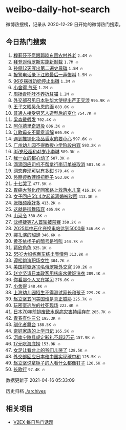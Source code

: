 # weibo-daily-hot-search

微博热搜榜，记录从 2020-12-29 日开始的微博热门搜索。

## 今日热门搜索

<!-- BEGIN -->

1. [程莉莎不愿跟郭晓东回农村养老](https://s.weibo.com/weibo?q=%23%E7%A8%8B%E8%8E%89%E8%8E%8E%E4%B8%8D%E6%84%BF%E8%B7%9F%E9%83%AD%E6%99%93%E4%B8%9C%E5%9B%9E%E5%86%9C%E6%9D%91%E5%85%BB%E8%80%81%23&Refer=top) `2.4M 🔥`
1. [拜登对俄罗斯实施新制裁](https://s.weibo.com/weibo?q=%23%E6%8B%9C%E7%99%BB%E5%AF%B9%E4%BF%84%E7%BD%97%E6%96%AF%E5%AE%9E%E6%96%BD%E6%96%B0%E5%88%B6%E8%A3%81%23&Refer=top) `1.7M 🔥`
1. [孙俪12天写出第二遍史晨碑](https://s.weibo.com/weibo?q=%23%E5%AD%99%E4%BF%AA12%E5%A4%A9%E5%86%99%E5%87%BA%E7%AC%AC%E4%BA%8C%E9%81%8D%E5%8F%B2%E6%99%A8%E7%A2%91%23&Refer=top) `1.5M 🔥`
1. [报警电话录下江歌最后一声惨叫](https://s.weibo.com/weibo?q=%23%E6%8A%A5%E8%AD%A6%E7%94%B5%E8%AF%9D%E5%BD%95%E4%B8%8B%E6%B1%9F%E6%AD%8C%E6%9C%80%E5%90%8E%E4%B8%80%E5%A3%B0%E6%83%A8%E5%8F%AB%23&Refer=top) `1.5M 🔥`
1. [96岁摆摊奶奶停止出摊](https://s.weibo.com/weibo?q=%2396%E5%B2%81%E6%91%86%E6%91%8A%E5%A5%B6%E5%A5%B6%E5%81%9C%E6%AD%A2%E5%87%BA%E6%91%8A%23&Refer=top) `1.3M 🔥`
1. [小舍得 气死](https://s.weibo.com/weibo?q=%E5%B0%8F%E8%88%8D%E5%BE%97%20%E6%B0%94%E6%AD%BB&Refer=top) `1.2M 🔥`
1. [周扬青呼吁不养折耳猫](https://s.weibo.com/weibo?q=%23%E5%91%A8%E6%89%AC%E9%9D%92%E5%91%BC%E5%90%81%E4%B8%8D%E5%85%BB%E6%8A%98%E8%80%B3%E7%8C%AB%23&Refer=top) `1.2M 🔥`
1. [外交部召见日本驻华大使提出严正交涉](https://s.weibo.com/weibo?q=%23%E5%A4%96%E4%BA%A4%E9%83%A8%E5%8F%AC%E8%A7%81%E6%97%A5%E6%9C%AC%E9%A9%BB%E5%8D%8E%E5%A4%A7%E4%BD%BF%E6%8F%90%E5%87%BA%E4%B8%A5%E6%AD%A3%E4%BA%A4%E6%B6%89%23&Refer=top) `996.9K 🔥`
1. [王子文晒吴永恩的画](https://s.weibo.com/weibo?q=%23%E7%8E%8B%E5%AD%90%E6%96%87%E6%99%92%E5%90%B4%E6%B0%B8%E6%81%A9%E7%9A%84%E7%94%BB%23&Refer=top) `883.0K 🔥`
1. [普通人接受男艺人造型后的变化](https://s.weibo.com/weibo?q=%23%E6%99%AE%E9%80%9A%E4%BA%BA%E6%8E%A5%E5%8F%97%E7%94%B7%E8%89%BA%E4%BA%BA%E9%80%A0%E5%9E%8B%E5%90%8E%E7%9A%84%E5%8F%98%E5%8C%96%23&Refer=top) `754.7K 🔥`
1. [梁森戴假发](https://s.weibo.com/weibo?q=%23%E6%A2%81%E6%A3%AE%E6%88%B4%E5%81%87%E5%8F%91%23&Refer=top) `702.4K 🔥`
1. [阿尔德里奇退役](https://s.weibo.com/weibo?q=%E9%98%BF%E5%B0%94%E5%BE%B7%E9%87%8C%E5%A5%87%E9%80%80%E5%BD%B9&Refer=top) `606.3K 🔥`
1. [江歌母亲不同意调解](https://s.weibo.com/weibo?q=%23%E6%B1%9F%E6%AD%8C%E6%AF%8D%E4%BA%B2%E4%B8%8D%E5%90%8C%E6%84%8F%E8%B0%83%E8%A7%A3%23&Refer=top) `605.9K 🔥`
1. [遇到推销化妆品香水的要小心](https://s.weibo.com/weibo?q=%23%E9%81%87%E5%88%B0%E6%8E%A8%E9%94%80%E5%8C%96%E5%A6%86%E5%93%81%E9%A6%99%E6%B0%B4%E7%9A%84%E8%A6%81%E5%B0%8F%E5%BF%83%23&Refer=top) `597.6K 🔥`
1. [广州幼儿园不得教授小学阶段内容](https://s.weibo.com/weibo?q=%23%E5%B9%BF%E5%B7%9E%E5%B9%BC%E5%84%BF%E5%9B%AD%E4%B8%8D%E5%BE%97%E6%95%99%E6%8E%88%E5%B0%8F%E5%AD%A6%E9%98%B6%E6%AE%B5%E5%86%85%E5%AE%B9%23&Refer=top) `593.2K 🔥`
1. [35岁经超和41岁小李琳](https://s.weibo.com/weibo?q=%2335%E5%B2%81%E7%BB%8F%E8%B6%85%E5%92%8C41%E5%B2%81%E5%B0%8F%E6%9D%8E%E7%90%B3%23&Refer=top) `589.3K 🔥`
1. [我一女的都心动了](https://s.weibo.com/weibo?q=%23%E6%88%91%E4%B8%80%E5%A5%B3%E7%9A%84%E9%83%BD%E5%BF%83%E5%8A%A8%E4%BA%86%23&Refer=top) `587.3K 🔥`
1. [滴滴回应司机不帮拿行李订单被取消](https://s.weibo.com/weibo?q=%23%E6%BB%B4%E6%BB%B4%E5%9B%9E%E5%BA%94%E5%8F%B8%E6%9C%BA%E4%B8%8D%E5%B8%AE%E6%8B%BF%E8%A1%8C%E6%9D%8E%E8%AE%A2%E5%8D%95%E8%A2%AB%E5%8F%96%E6%B6%88%23&Refer=top) `581.5K 🔥`
1. [网恋奔现可以有多甜](https://s.weibo.com/weibo?q=%E7%BD%91%E6%81%8B%E5%A5%94%E7%8E%B0%E5%8F%AF%E4%BB%A5%E6%9C%89%E5%A4%9A%E7%94%9C&Refer=top) `579.4K 🔥`
1. [佟丽娅教薇娅扭脖子](https://s.weibo.com/weibo?q=%23%E4%BD%9F%E4%B8%BD%E5%A8%85%E6%95%99%E8%96%87%E5%A8%85%E6%89%AD%E8%84%96%E5%AD%90%23&Refer=top) `563.0K 🔥`
1. [十七哭了](https://s.weibo.com/weibo?q=%23%E5%8D%81%E4%B8%83%E5%93%AD%E4%BA%86%23&Refer=top) `477.5K 🔥`
1. [胃癌大爷化疗回家路上救落水儿童](https://s.weibo.com/weibo?q=%E8%83%83%E7%99%8C%E5%A4%A7%E7%88%B7%E5%8C%96%E7%96%97%E5%9B%9E%E5%AE%B6%E8%B7%AF%E4%B8%8A%E6%95%91%E8%90%BD%E6%B0%B4%E5%84%BF%E7%AB%A5&Refer=top) `416.1K 🔥`
1. [女子回应5年4次起诉离婚被驳回](https://s.weibo.com/weibo?q=%23%E5%A5%B3%E5%AD%90%E5%9B%9E%E5%BA%945%E5%B9%B44%E6%AC%A1%E8%B5%B7%E8%AF%89%E7%A6%BB%E5%A9%9A%E8%A2%AB%E9%A9%B3%E5%9B%9E%23&Refer=top) `413.3K 🔥`
1. [张根硕瘦好多](https://s.weibo.com/weibo?q=%23%E5%BC%A0%E6%A0%B9%E7%A1%95%E7%98%A6%E5%A5%BD%E5%A4%9A%23&Refer=top) `413.2K 🔥`
1. [这就是街舞阵容](https://s.weibo.com/weibo?q=%23%E8%BF%99%E5%B0%B1%E6%98%AF%E8%A1%97%E8%88%9E%E9%98%B5%E5%AE%B9%23&Refer=top) `405.9K 🔥`
1. [山河令](https://s.weibo.com/weibo?q=%E5%B1%B1%E6%B2%B3%E4%BB%A4&Refer=top) `380.8K 🔥`
1. [沈梓捷等7人首轮被禁赛](https://s.weibo.com/weibo?q=%E6%B2%88%E6%A2%93%E6%8D%B7%E7%AD%897%E4%BA%BA%E9%A6%96%E8%BD%AE%E8%A2%AB%E7%A6%81%E8%B5%9B&Refer=top) `350.2K 🔥`
1. [2025年中石化充换电站达到5000座](https://s.weibo.com/weibo?q=%232025%E5%B9%B4%E4%B8%AD%E7%9F%B3%E5%8C%96%E5%85%85%E6%8D%A2%E7%94%B5%E7%AB%99%E8%BE%BE%E5%88%B05000%E5%BA%A7%23&Refer=top) `346.6K 🔥`
1. [娜扎演的貂蝉](https://s.weibo.com/weibo?q=%23%E5%A8%9C%E6%89%8E%E6%BC%94%E7%9A%84%E8%B2%82%E8%9D%89%23&Refer=top) `346.6K 🔥`
1. [黄圣依杨子的暗号是狗叫](https://s.weibo.com/weibo?q=%23%E9%BB%84%E5%9C%A3%E4%BE%9D%E6%9D%A8%E5%AD%90%E7%9A%84%E6%9A%97%E5%8F%B7%E6%98%AF%E7%8B%97%E5%8F%AB%23&Refer=top) `344.7K 🔥`
1. [蒋欣角色](https://s.weibo.com/weibo?q=%E8%92%8B%E6%AC%A3%E8%A7%92%E8%89%B2&Refer=top) `325.1K 🔥`
1. [55岁大妈练倒车练出表情包](https://s.weibo.com/weibo?q=%2355%E5%B2%81%E5%A4%A7%E5%A6%88%E7%BB%83%E5%80%92%E8%BD%A6%E7%BB%83%E5%87%BA%E8%A1%A8%E6%83%85%E5%8C%85%23&Refer=top) `313.8K 🔥`
1. [谭松韵演职场女性](https://s.weibo.com/weibo?q=%E8%B0%AD%E6%9D%BE%E9%9F%B5%E6%BC%94%E8%81%8C%E5%9C%BA%E5%A5%B3%E6%80%A7&Refer=top) `304.7K 🔥`
1. [美国将驱逐10名俄罗斯外交官](https://s.weibo.com/weibo?q=%23%E7%BE%8E%E5%9B%BD%E5%B0%86%E9%A9%B1%E9%80%9010%E5%90%8D%E4%BF%84%E7%BD%97%E6%96%AF%E5%A4%96%E4%BA%A4%E5%AE%98%23&Refer=top) `290.2K 🔥`
1. [赵立坚请日本政客用核废水做饭洗衣](https://s.weibo.com/weibo?q=%23%E8%B5%B5%E7%AB%8B%E5%9D%9A%E8%AF%B7%E6%97%A5%E6%9C%AC%E6%94%BF%E5%AE%A2%E7%94%A8%E6%A0%B8%E5%BA%9F%E6%B0%B4%E5%81%9A%E9%A5%AD%E6%B4%97%E8%A1%A3%23&Refer=top) `289.4K 🔥`
1. [你看那个人又在学习](https://s.weibo.com/weibo?q=%23%E4%BD%A0%E7%9C%8B%E9%82%A3%E4%B8%AA%E4%BA%BA%E5%8F%88%E5%9C%A8%E5%AD%A6%E4%B9%A0%23&Refer=top) `276.0K 🔥`
1. [小舍得](https://s.weibo.com/weibo?q=%E5%B0%8F%E8%88%8D%E5%BE%97&Refer=top) `248.4K 🔥`
1. [上海幼儿园招生不得测试家长和孩子](https://s.weibo.com/weibo?q=%23%E4%B8%8A%E6%B5%B7%E5%B9%BC%E5%84%BF%E5%9B%AD%E6%8B%9B%E7%94%9F%E4%B8%8D%E5%BE%97%E6%B5%8B%E8%AF%95%E5%AE%B6%E9%95%BF%E5%92%8C%E5%AD%A9%E5%AD%90%23&Refer=top) `229.2K 🔥`
1. [赵立坚五问美国谁是真正威胁](https://s.weibo.com/weibo?q=%23%E8%B5%B5%E7%AB%8B%E5%9D%9A%E4%BA%94%E9%97%AE%E7%BE%8E%E5%9B%BD%E8%B0%81%E6%98%AF%E7%9C%9F%E6%AD%A3%E5%A8%81%E8%83%81%23&Refer=top) `225.7K 🔥`
1. [玩密室逃脱的社死现场](https://s.weibo.com/weibo?q=%23%E7%8E%A9%E5%AF%86%E5%AE%A4%E9%80%83%E8%84%B1%E7%9A%84%E7%A4%BE%E6%AD%BB%E7%8E%B0%E5%9C%BA%23&Refer=top) `223.4K 🔥`
1. [日本70年前排废致水俣病灾害持续存在](https://s.weibo.com/weibo?q=%23%E6%97%A5%E6%9C%AC70%E5%B9%B4%E5%89%8D%E6%8E%92%E5%BA%9F%E8%87%B4%E6%B0%B4%E4%BF%A3%E7%97%85%E7%81%BE%E5%AE%B3%E6%8C%81%E7%BB%AD%E5%AD%98%E5%9C%A8%23&Refer=top) `205.7K 🔥`
1. [青春有你三公](https://s.weibo.com/weibo?q=%E9%9D%92%E6%98%A5%E6%9C%89%E4%BD%A0%E4%B8%89%E5%85%AC&Refer=top) `195.3K 🔥`
1. [驯化者舞台](https://s.weibo.com/weibo?q=%E9%A9%AF%E5%8C%96%E8%80%85%E8%88%9E%E5%8F%B0&Refer=top) `188.5K 🔥`
1. [奈娃家族的上学日记](https://s.weibo.com/weibo?q=%E5%A5%88%E5%A8%83%E5%AE%B6%E6%97%8F%E7%9A%84%E4%B8%8A%E5%AD%A6%E6%97%A5%E8%AE%B0&Refer=top) `165.5K 🔥`
1. [河南宁陵县规定彩礼不超3万元](https://s.weibo.com/weibo?q=%23%E6%B2%B3%E5%8D%97%E5%AE%81%E9%99%B5%E5%8E%BF%E8%A7%84%E5%AE%9A%E5%BD%A9%E7%A4%BC%E4%B8%8D%E8%B6%853%E4%B8%87%E5%85%83%23&Refer=top) `157.9K 🔥`
1. [17元吃海底捞](https://s.weibo.com/weibo?q=%2317%E5%85%83%E5%90%83%E6%B5%B7%E5%BA%95%E6%8D%9E%23&Refer=top) `153.9K 🔥`
1. [女足让看台上的爷们儿哭了](https://s.weibo.com/weibo?q=%23%E5%A5%B3%E8%B6%B3%E8%AE%A9%E7%9C%8B%E5%8F%B0%E4%B8%8A%E7%9A%84%E7%88%B7%E4%BB%AC%E5%84%BF%E5%93%AD%E4%BA%86%23&Refer=top) `128.5K 🔥`
1. [外交部回应日本催中国实现碳中和](https://s.weibo.com/weibo?q=%23%E5%A4%96%E4%BA%A4%E9%83%A8%E5%9B%9E%E5%BA%94%E6%97%A5%E6%9C%AC%E5%82%AC%E4%B8%AD%E5%9B%BD%E5%AE%9E%E7%8E%B0%E7%A2%B3%E4%B8%AD%E5%92%8C%23&Refer=top) `125.5K 🔥`
1. [赵立坚说拿锤子的人看什么都像钉子](https://s.weibo.com/weibo?q=%23%E8%B5%B5%E7%AB%8B%E5%9D%9A%E8%AF%B4%E6%8B%BF%E9%94%A4%E5%AD%90%E7%9A%84%E4%BA%BA%E7%9C%8B%E4%BB%80%E4%B9%88%E9%83%BD%E5%83%8F%E9%92%89%E5%AD%90%23&Refer=top) `120.6K 🔥`
1. [长歌行](https://s.weibo.com/weibo?q=%E9%95%BF%E6%AD%8C%E8%A1%8C&Refer=top) `97.4K 🔥`

数据更新于 2021-04-16 05:33:09

<!-- END -->

历史归档 [./archives](./archives)

## 相关项目

- [V2EX 每日热门话题](https://github.com/boojack/v2ex-daily-hot-topic)

